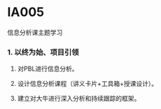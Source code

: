 # IA005
信息分析课主题学习

### 1. 以终为始、项目引领
1. 对PBL进行信息分析。

2. 设计信息分析课程（讲义卡片+工具箱+授课设计）。

3. 建立对大牛进行深入分析和持续跟踪的框架。
